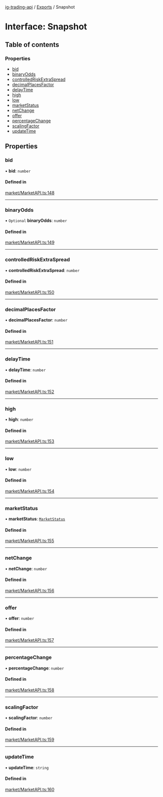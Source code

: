 [ig-trading-api](../README.md) / [Exports](../modules.md) / Snapshot

# Interface: Snapshot

## Table of contents

### Properties

- [bid](Snapshot.md#bid)
- [binaryOdds](Snapshot.md#binaryodds)
- [controlledRiskExtraSpread](Snapshot.md#controlledriskextraspread)
- [decimalPlacesFactor](Snapshot.md#decimalplacesfactor)
- [delayTime](Snapshot.md#delaytime)
- [high](Snapshot.md#high)
- [low](Snapshot.md#low)
- [marketStatus](Snapshot.md#marketstatus)
- [netChange](Snapshot.md#netchange)
- [offer](Snapshot.md#offer)
- [percentageChange](Snapshot.md#percentagechange)
- [scalingFactor](Snapshot.md#scalingfactor)
- [updateTime](Snapshot.md#updatetime)

## Properties

### bid

• **bid**: `number`

#### Defined in

[market/MarketAPI.ts:148](https://github.com/bennycode/ig-trading-api/blob/0c7d281/src/market/MarketAPI.ts#L148)

---

### binaryOdds

• `Optional` **binaryOdds**: `number`

#### Defined in

[market/MarketAPI.ts:149](https://github.com/bennycode/ig-trading-api/blob/0c7d281/src/market/MarketAPI.ts#L149)

---

### controlledRiskExtraSpread

• **controlledRiskExtraSpread**: `number`

#### Defined in

[market/MarketAPI.ts:150](https://github.com/bennycode/ig-trading-api/blob/0c7d281/src/market/MarketAPI.ts#L150)

---

### decimalPlacesFactor

• **decimalPlacesFactor**: `number`

#### Defined in

[market/MarketAPI.ts:151](https://github.com/bennycode/ig-trading-api/blob/0c7d281/src/market/MarketAPI.ts#L151)

---

### delayTime

• **delayTime**: `number`

#### Defined in

[market/MarketAPI.ts:152](https://github.com/bennycode/ig-trading-api/blob/0c7d281/src/market/MarketAPI.ts#L152)

---

### high

• **high**: `number`

#### Defined in

[market/MarketAPI.ts:153](https://github.com/bennycode/ig-trading-api/blob/0c7d281/src/market/MarketAPI.ts#L153)

---

### low

• **low**: `number`

#### Defined in

[market/MarketAPI.ts:154](https://github.com/bennycode/ig-trading-api/blob/0c7d281/src/market/MarketAPI.ts#L154)

---

### marketStatus

• **marketStatus**: [`MarketStatus`](../enums/MarketStatus.md)

#### Defined in

[market/MarketAPI.ts:155](https://github.com/bennycode/ig-trading-api/blob/0c7d281/src/market/MarketAPI.ts#L155)

---

### netChange

• **netChange**: `number`

#### Defined in

[market/MarketAPI.ts:156](https://github.com/bennycode/ig-trading-api/blob/0c7d281/src/market/MarketAPI.ts#L156)

---

### offer

• **offer**: `number`

#### Defined in

[market/MarketAPI.ts:157](https://github.com/bennycode/ig-trading-api/blob/0c7d281/src/market/MarketAPI.ts#L157)

---

### percentageChange

• **percentageChange**: `number`

#### Defined in

[market/MarketAPI.ts:158](https://github.com/bennycode/ig-trading-api/blob/0c7d281/src/market/MarketAPI.ts#L158)

---

### scalingFactor

• **scalingFactor**: `number`

#### Defined in

[market/MarketAPI.ts:159](https://github.com/bennycode/ig-trading-api/blob/0c7d281/src/market/MarketAPI.ts#L159)

---

### updateTime

• **updateTime**: `string`

#### Defined in

[market/MarketAPI.ts:160](https://github.com/bennycode/ig-trading-api/blob/0c7d281/src/market/MarketAPI.ts#L160)
